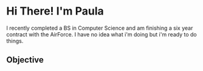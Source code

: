 
# Hi There! I'm Paula
<a href="[https://www.linkedin.com/in/paula-shelton-408b54213/]" /></a>

I recently completed a BS in Computer Science and am finishing a six year contract with the AirForce. I have no idea what i'm doing but i'm ready to do things.

## Objective

<!---
MajesticWarPony/MajesticWarPony is a ✨ special ✨ repository because its `README.md` (this file) appears on your GitHub profile.
You can click the Preview link to take a look at your changes.
--->
